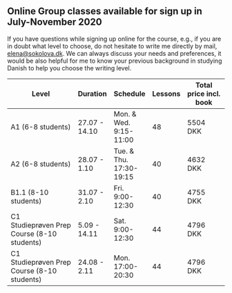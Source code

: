 ## Online Group classes available for sign up in July-November 2020

If you have questions while signing up online for the course, e.g., if you are in doubt what level to choose, do not hesitate to write me directly by mail, [elena@sokolova.dk](mailto:elena@sokolova.dk). We can always discuss your needs and preferences, it would be also helpful for me to know your previous background in studying Danish to help you choose the writing level. 


Level | Duration | Schedule | Lessons | Total price incl. book | Sign up & Pay
-- | -- | -- | -- | -- | --
A1 (6-8 students) | 27.07 - 14.10 | Mon. & Wed. 9:15-11:00 | 48 | 5504 DKK | <script src="https://cdn.podia.com/embeds.js" async="async"></script><a href="https://elenasokolova.podia.com/a1-danish-online" data-podia-embed="button">A1 Danish Online</a>
A2 (6-8 students) | 28.07 - 1.10 | Tue. & Thu. 17:30-19:15 | 40 | 4632 DKK | <script src="https://cdn.podia.com/embeds.js" async="async"></script><a href="https://elenasokolova.podia.com/a2-danish-online" data-podia-embed="button">A2 Danish Online</a>
B1.1 (8-10 students) | 31.07 - 2.10 | Fri. 9:00-12:30 | 40 | 4755 DKK | <script src="https://cdn.podia.com/embeds.js" async="async"></script><a href="https://elenasokolova.podia.com/b1-1-danish-online" data-podia-embed="button">B1.1 Danish Online</a>
C1 Studieprøven Prep Course (8-10 students) | 5.09 - 14.11 | Sat. 9:00-12:30 | 44 | 4796 DKK | <script src="https://cdn.podia.com/embeds.js" async="async"></script><a href="https://elenasokolova.podia.com/c1-online-studieproven-saturday-prep-course" data-podia-embed="button">Studieprøven Online Sat.</a>
C1 Studieprøven Prep Course (8-10 students) | 24.08 - 2.11 | Mon. 17:00-20:30 | 44 | 4796 DKK | <script src="https://cdn.podia.com/embeds.js" async="async"></script><a href="https://elenasokolova.podia.com/c1-online-studieproven-prep-course" data-podia-embed="button">Studieprøven Online Mon.</a>

